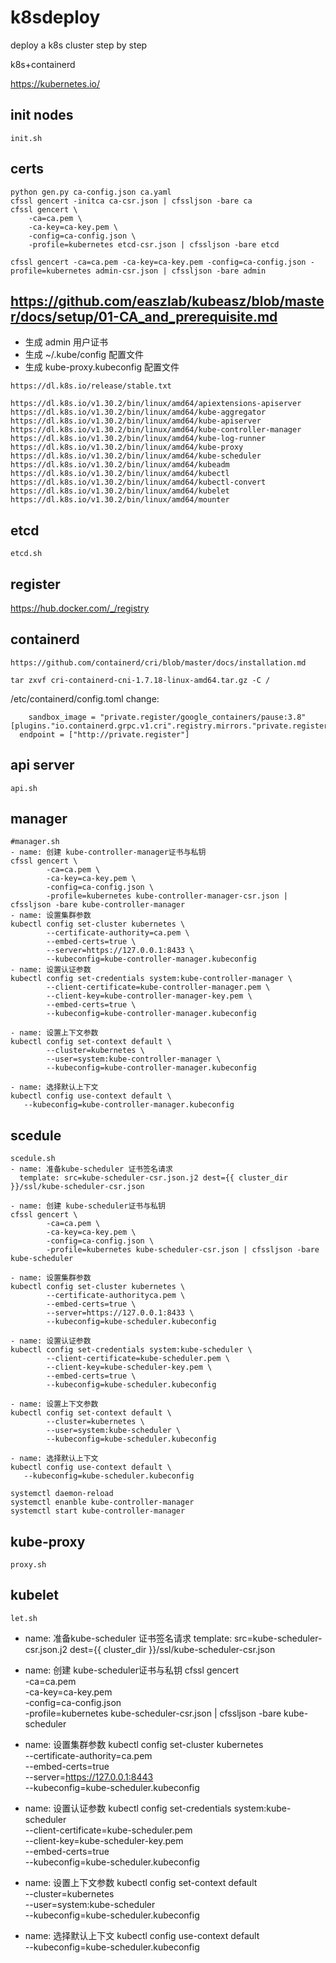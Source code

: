 # k8sdeploy
deploy a k8s cluster step by step


k8s+containerd


https://kubernetes.io/

## init nodes

```
init.sh
```

## certs
```
python gen.py ca-config.json ca.yaml
cfssl gencert -initca ca-csr.json | cfssljson -bare ca
cfssl gencert \
    -ca=ca.pem \
    -ca-key=ca-key.pem \
    -config=ca-config.json \
    -profile=kubernetes etcd-csr.json | cfssljson -bare etcd

cfssl gencert -ca=ca.pem -ca-key=ca-key.pem -config=ca-config.json -profile=kubernetes admin-csr.json | cfssljson -bare admin

```
## https://github.com/easzlab/kubeasz/blob/master/docs/setup/01-CA_and_prerequisite.md
* 生成 admin 用户证书
* 生成 ~/.kube/config 配置文件
* 生成 kube-proxy.kubeconfig 配置文件


```
https://dl.k8s.io/release/stable.txt

https://dl.k8s.io/v1.30.2/bin/linux/amd64/apiextensions-apiserver
https://dl.k8s.io/v1.30.2/bin/linux/amd64/kube-aggregator
https://dl.k8s.io/v1.30.2/bin/linux/amd64/kube-apiserver
https://dl.k8s.io/v1.30.2/bin/linux/amd64/kube-controller-manager
https://dl.k8s.io/v1.30.2/bin/linux/amd64/kube-log-runner
https://dl.k8s.io/v1.30.2/bin/linux/amd64/kube-proxy
https://dl.k8s.io/v1.30.2/bin/linux/amd64/kube-scheduler
https://dl.k8s.io/v1.30.2/bin/linux/amd64/kubeadm
https://dl.k8s.io/v1.30.2/bin/linux/amd64/kubectl
https://dl.k8s.io/v1.30.2/bin/linux/amd64/kubectl-convert
https://dl.k8s.io/v1.30.2/bin/linux/amd64/kubelet
https://dl.k8s.io/v1.30.2/bin/linux/amd64/mounter
```




## etcd
```
etcd.sh
```

## register
https://hub.docker.com/_/registry

## containerd
```
https://github.com/containerd/cri/blob/master/docs/installation.md

tar zxvf cri-containerd-cni-1.7.18-linux-amd64.tar.gz -C /
```
/etc/containerd/config.toml
change:
```
    sandbox_image = "private.register/google_containers/pause:3.8"
[plugins."io.containerd.grpc.v1.cri".registry.mirrors."private.register"]
  endpoint = ["http://private.register"]
```

## api server
```
api.sh
```

## manager
```
#manager.sh
- name: 创建 kube-controller-manager证书与私钥
cfssl gencert \
        -ca=ca.pem \
        -ca-key=ca-key.pem \
        -config=ca-config.json \
        -profile=kubernetes kube-controller-manager-csr.json | cfssljson -bare kube-controller-manager
- name: 设置集群参数
kubectl config set-cluster kubernetes \
        --certificate-authority=ca.pem \
        --embed-certs=true \
        --server=https://127.0.0.1:8433 \
        --kubeconfig=kube-controller-manager.kubeconfig
- name: 设置认证参数
kubectl config set-credentials system:kube-controller-manager \
        --client-certificate=kube-controller-manager.pem \
        --client-key=kube-controller-manager-key.pem \
        --embed-certs=true \
        --kubeconfig=kube-controller-manager.kubeconfig

- name: 设置上下文参数
kubectl config set-context default \
        --cluster=kubernetes \
        --user=system:kube-controller-manager \
        --kubeconfig=kube-controller-manager.kubeconfig

- name: 选择默认上下文
kubectl config use-context default \
   --kubeconfig=kube-controller-manager.kubeconfig
```

## scedule
```
scedule.sh
- name: 准备kube-scheduler 证书签名请求
  template: src=kube-scheduler-csr.json.j2 dest={{ cluster_dir }}/ssl/kube-scheduler-csr.json

- name: 创建 kube-scheduler证书与私钥
cfssl gencert \
        -ca=ca.pem \
        -ca-key=ca-key.pem \
        -config=ca-config.json \
        -profile=kubernetes kube-scheduler-csr.json | cfssljson -bare kube-scheduler

- name: 设置集群参数
kubectl config set-cluster kubernetes \
        --certificate-authorityca.pem \
        --embed-certs=true \
        --server=https://127.0.0.1:8433 \
        --kubeconfig=kube-scheduler.kubeconfig

- name: 设置认证参数
kubectl config set-credentials system:kube-scheduler \
        --client-certificate=kube-scheduler.pem \
        --client-key=kube-scheduler-key.pem \
        --embed-certs=true \
        --kubeconfig=kube-scheduler.kubeconfig

- name: 设置上下文参数
kubectl config set-context default \
        --cluster=kubernetes \
        --user=system:kube-scheduler \
        --kubeconfig=kube-scheduler.kubeconfig

- name: 选择默认上下文
kubectl config use-context default \
   --kubeconfig=kube-scheduler.kubeconfig
```

```
systemctl daemon-reload
systemctl enanble kube-controller-manager
systemctl start kube-controller-manager
```
## kube-proxy
```
proxy.sh
```

## kubelet
```
let.sh
```



- name: 准备kube-scheduler 证书签名请求
  template: src=kube-scheduler-csr.json.j2 dest={{ cluster_dir }}/ssl/kube-scheduler-csr.json

- name: 创建 kube-scheduler证书与私钥
cfssl gencert \
        -ca=ca.pem \
        -ca-key=ca-key.pem \
        -config=ca-config.json \
        -profile=kubernetes kube-scheduler-csr.json | cfssljson -bare kube-scheduler

- name: 设置集群参数
kubectl config set-cluster kubernetes \
        --certificate-authority=ca.pem \
        --embed-certs=true \
        --server=https://127.0.0.1:8443 \
        --kubeconfig=kube-scheduler.kubeconfig

- name: 设置认证参数
kubectl config set-credentials system:kube-scheduler \
        --client-certificate=kube-scheduler.pem \
        --client-key=kube-scheduler-key.pem \
        --embed-certs=true \
        --kubeconfig=kube-scheduler.kubeconfig

- name: 设置上下文参数
kubectl config set-context default \
        --cluster=kubernetes \
        --user=system:kube-scheduler \
        --kubeconfig=kube-scheduler.kubeconfig

- name: 选择默认上下文
kubectl config use-context default \
   --kubeconfig=kube-scheduler.kubeconfig